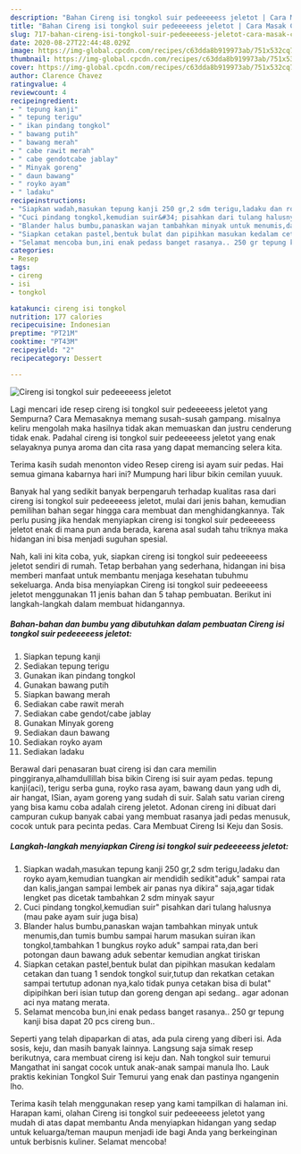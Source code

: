 ```yaml
---
description: "Bahan Cireng isi tongkol suir pedeeeeess jeletot | Cara Masak Cireng isi tongkol suir pedeeeeess jeletot Yang Enak Dan Mudah"
title: "Bahan Cireng isi tongkol suir pedeeeeess jeletot | Cara Masak Cireng isi tongkol suir pedeeeeess jeletot Yang Enak Dan Mudah"
slug: 717-bahan-cireng-isi-tongkol-suir-pedeeeeess-jeletot-cara-masak-cireng-isi-tongkol-suir-pedeeeeess-jeletot-yang-enak-dan-mudah
date: 2020-08-27T22:44:48.029Z
image: https://img-global.cpcdn.com/recipes/c63dda8b919973ab/751x532cq70/cireng-isi-tongkol-suir-pedeeeeess-jeletot-foto-resep-utama.jpg
thumbnail: https://img-global.cpcdn.com/recipes/c63dda8b919973ab/751x532cq70/cireng-isi-tongkol-suir-pedeeeeess-jeletot-foto-resep-utama.jpg
cover: https://img-global.cpcdn.com/recipes/c63dda8b919973ab/751x532cq70/cireng-isi-tongkol-suir-pedeeeeess-jeletot-foto-resep-utama.jpg
author: Clarence Chavez
ratingvalue: 4
reviewcount: 4
recipeingredient:
- " tepung kanji"
- " tepung terigu"
- " ikan pindang tongkol"
- " bawang putih"
- " bawang merah"
- " cabe rawit merah"
- " cabe gendotcabe jablay"
- " Minyak goreng"
- " daun bawang"
- " royko ayam"
- " ladaku"
recipeinstructions:
- "Siapkan wadah,masukan tepung kanji 250 gr,2 sdm terigu,ladaku dan royko ayam,kemudian tuangkan air mendidih sedikit&#34;aduk&#34; sampai rata dan kalis,jangan sampai lembek air panas nya dikira&#34; saja,agar tidak lengket pas dicetak tambahkan 2 sdm minyak sayur"
- "Cuci pindang tongkol,kemudian suir&#34; pisahkan dari tulang halusnya (mau pake ayam suir juga bisa)"
- "Blander halus bumbu,panaskan wajan tambahkan minyak untuk menumis,dan tumis bumbu sampai harum masukan suiran ikan tongkol,tambahkan 1 bungkus royko aduk&#34; sampai rata,dan beri potongan daun bawang aduk sebentar kemudian angkat tiriskan"
- "Siapkan cetakan pastel,bentuk bulat dan pipihkan masukan kedalam cetakan dan tuang 1 sendok tongkol suir,tutup dan rekatkan cetakan sampai tertutup adonan nya,kalo tidak punya cetakan bisa di bulat&#34; dipipihkan beri isian tutup dan goreng dengan api sedang.. agar adonan aci nya matang merata."
- "Selamat mencoba bun,ini enak pedass banget rasanya.. 250 gr tepung kanji bisa dapat 20 pcs cireng bun.."
categories:
- Resep
tags:
- cireng
- isi
- tongkol

katakunci: cireng isi tongkol 
nutrition: 177 calories
recipecuisine: Indonesian
preptime: "PT21M"
cooktime: "PT43M"
recipeyield: "2"
recipecategory: Dessert

---
```



![Cireng isi tongkol suir pedeeeeess jeletot](https://img-global.cpcdn.com/recipes/c63dda8b919973ab/751x532cq70/cireng-isi-tongkol-suir-pedeeeeess-jeletot-foto-resep-utama.jpg)

Lagi mencari ide resep cireng isi tongkol suir pedeeeeess jeletot yang Sempurna? Cara Memasaknya memang susah-susah gampang. misalnya keliru mengolah maka hasilnya tidak akan memuaskan dan justru cenderung tidak enak. Padahal cireng isi tongkol suir pedeeeeess jeletot yang enak selayaknya punya aroma dan cita rasa yang dapat memancing selera kita.

Terima kasih sudah menonton video Resep cireng isi ayam suir pedas. Hai semua gimana kabarnya hari ini? Mumpung hari libur bikin cemilan yuuuk.

Banyak hal yang sedikit banyak berpengaruh terhadap kualitas rasa dari cireng isi tongkol suir pedeeeeess jeletot, mulai dari jenis bahan, kemudian pemilihan bahan segar hingga cara membuat dan menghidangkannya. Tak perlu pusing jika hendak menyiapkan cireng isi tongkol suir pedeeeeess jeletot enak di mana pun anda berada, karena asal sudah tahu triknya maka hidangan ini bisa menjadi suguhan spesial.


Nah, kali ini kita coba, yuk, siapkan cireng isi tongkol suir pedeeeeess jeletot sendiri di rumah. Tetap berbahan yang sederhana, hidangan ini bisa memberi manfaat untuk membantu menjaga kesehatan tubuhmu sekeluarga. Anda bisa menyiapkan Cireng isi tongkol suir pedeeeeess jeletot menggunakan 11 jenis bahan dan 5 tahap pembuatan. Berikut ini langkah-langkah dalam membuat hidangannya.

<!--inarticleads1-->

##### Bahan-bahan dan bumbu yang dibutuhkan dalam pembuatan Cireng isi tongkol suir pedeeeeess jeletot:

1. Siapkan  tepung kanji
1. Sediakan  tepung terigu
1. Gunakan  ikan pindang tongkol
1. Gunakan  bawang putih
1. Siapkan  bawang merah
1. Sediakan  cabe rawit merah
1. Sediakan  cabe gendot/cabe jablay
1. Gunakan  Minyak goreng
1. Sediakan  daun bawang
1. Sediakan  royko ayam
1. Sediakan  ladaku


Berawal dari penasaran buat cireng isi dan cara memilin pinggiranya,alhamdullillah bisa bikin Cireng isi suir ayam pedas. tepung kanji(aci), terigu serba guna, royko rasa ayam, bawang daun yang udh di, air hangat, ISian, ayam goreng yang sudah di suir. Salah satu varian cireng yang bisa kamu coba adalah cireng jeletot. Adonan cireng ini dibuat dari campuran cukup banyak cabai yang membuat rasanya jadi pedas menusuk, cocok untuk para pecinta pedas. Cara Membuat Cireng Isi Keju dan Sosis. 

<!--inarticleads2-->

##### Langkah-langkah menyiapkan Cireng isi tongkol suir pedeeeeess jeletot:

1. Siapkan wadah,masukan tepung kanji 250 gr,2 sdm terigu,ladaku dan royko ayam,kemudian tuangkan air mendidih sedikit&#34;aduk&#34; sampai rata dan kalis,jangan sampai lembek air panas nya dikira&#34; saja,agar tidak lengket pas dicetak tambahkan 2 sdm minyak sayur
1. Cuci pindang tongkol,kemudian suir&#34; pisahkan dari tulang halusnya (mau pake ayam suir juga bisa)
1. Blander halus bumbu,panaskan wajan tambahkan minyak untuk menumis,dan tumis bumbu sampai harum masukan suiran ikan tongkol,tambahkan 1 bungkus royko aduk&#34; sampai rata,dan beri potongan daun bawang aduk sebentar kemudian angkat tiriskan
1. Siapkan cetakan pastel,bentuk bulat dan pipihkan masukan kedalam cetakan dan tuang 1 sendok tongkol suir,tutup dan rekatkan cetakan sampai tertutup adonan nya,kalo tidak punya cetakan bisa di bulat&#34; dipipihkan beri isian tutup dan goreng dengan api sedang.. agar adonan aci nya matang merata.
1. Selamat mencoba bun,ini enak pedass banget rasanya.. 250 gr tepung kanji bisa dapat 20 pcs cireng bun..


Seperti yang telah dipaparkan di atas, ada pula cireng yang diberi isi. Ada sosis, keju, dan masih banyak lainnya. Langsung saja simak resep berikutnya, cara membuat cireng isi keju dan. Nah tongkol suir temurui Mangathat ini sangat cocok untuk anak-anak sampai manula lho. Lauk praktis kekinian Tongkol Suir Temurui yang enak dan pastinya ngangenin lho. 

Terima kasih telah menggunakan resep yang kami tampilkan di halaman ini. Harapan kami, olahan Cireng isi tongkol suir pedeeeeess jeletot yang mudah di atas dapat membantu Anda menyiapkan hidangan yang sedap untuk keluarga/teman maupun menjadi ide bagi Anda yang berkeinginan untuk berbisnis kuliner. Selamat mencoba!
